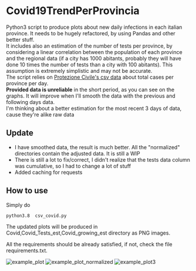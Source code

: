 # Covid19TrendPerProvincia
Python3 script to produce plots about new daily infections in each italian province. It needs to be hugely refactored, by using Pandas and other better stuff.<br>
It includes also an estimation of the number of tests per province, by considering a linear correlation between the population of each province and the regional data (if a city has 1000 abitants, probably they will have done 10 times the number of tests than a city with 100 abitants). This assumption is extremely simplistic and may not be accurate. <br>
The script relies on [Protezione Civile's csv data](https://github.com/pcm-dpc/COVID-19/) about total cases per province per day.<br>
__Provided data is unreliable__ in the short period, as you can see on the graphs. It will improve when I'll smooth the data with the previous and following days data.<br>
I'm thinking about a better estimation for the most recent 3 days of data, cause they're alike raw data

## Update

 - I have smoothed data, the result is much better. All the "normalized" directories contain the adjusted data. It is still a WIP
 - There is still a lot to fix/correct, I didn't realize that the tests data column was cumulative, so I had to change a lot of stuff
 - Added caching for requests


## How to use
Simply do 

```python3.8  csv_covid.py```

The updated plots will be produced in Covid,Covid_Tests_est,Covid_growing_est directory as PNG images.

All the requirements should be already satisfied, if not, check the file requirements.txt.


![example_plot](Covid/Covid%20new%20infections%20per%20day%20in%20Milano%20MI.png)
![example_plot_normalized](Covid_n/Covid%20new%20infections%20per%20day%20in%20Milano%20MI%20normalized.png)
![example_plot3](Covid_infection_per_test_est_n/Covid%20infections%20per%20tests%20in%20Milano%20MI%20normalized.png)
